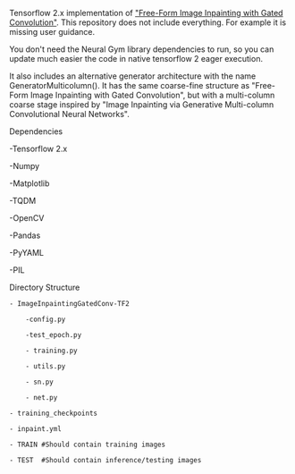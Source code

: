 Tensorflow 2.x implementation of ["Free-Form Image Inpainting with Gated Convolution"](https://github.com/JiahuiYu/generative_inpainting). 
This repository does not include everything. For example it is missing user guidance. 

You don't need the Neural Gym library dependencies to run, so you can update much easier the code in native tensorflow 2 eager execution. 

It also includes an alternative generator architecture with the name GeneratorMulticolumn(). It has the same coarse-fine structure as "Free-Form Image Inpainting with Gated Convolution", but with a multi-column coarse stage inspired by "Image Inpainting via Generative Multi-column Convolutional Neural Networks".

Dependencies

-Tensorflow 2.x

-Numpy 

-Matplotlib

-TQDM

-OpenCV

-Pandas

-PyYAML

-PIL
    
Directory Structure

    - ImageInpaintingGatedConv-TF2

        -config.py

        -test_epoch.py

        - training.py

        - utils.py

        - sn.py

        - net.py

    - training_checkpoints

    - inpaint.yml

    - TRAIN #Should contain training images 
    
    - TEST  #Should contain inference/testing images
